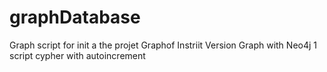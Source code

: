 # graphDatabase
Graph script for init a the projet Graphof Instriit 
Version Graph with Neo4j
1 script cypher with autoincrement
